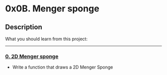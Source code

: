 # 0x0B. Menger sponge

## Description

What you should learn from this project:

---

### [0. 2D Menger sponge](./0-menger.c)

* Write a function that draws a 2D Menger Sponge